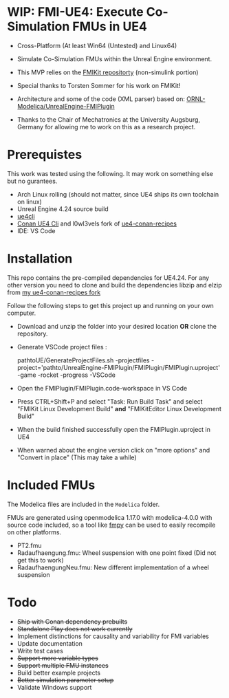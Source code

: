 # WIP: FMI-UE4: Execute Co-Simulation FMUs in UE4

- Cross-Platform (At least Win64 (Untested) and Linux64)
- Simulate Co-Simulation FMUs within the Unreal Engine environment.

- This MVP relies on the [FMIKit repositorty](https://github.com/CATIA-Systems/FMIKit-Simulink) (non-simulink portion)
- Special thanks to Torsten Sommer for his work on FMIKit!
- Architecture and some of the code (XML parser) based on: [ORNL-Modelica/UnrealEngine-FMIPlugin](https://github.com/ORNL-Modelica/UnrealEngine-FMIPlugin)

- Thanks to the Chair of Mechatronics at the University Augsburg, Germany for allowing me to work on this as a research project.

# Prerequistes

This work was tested using the following. It may work on something else but no gurantees.

- Arch Linux rolling (should not matter, since UE4 ships its own toolchain on linux)
- Unreal Engine 4.24 source build
- [ue4cli](https://github.com/adamrehn/ue4cli)
- [Conan UE4 Cli](https://github.com/adamrehn/conan-ue4cli) and l0wl3vels fork of [ue4-conan-recipes](https://github.com/l0wl3vel/ue4-conan-recipes)
- IDE: VS Code

# Installation

This repo contains the pre-compiled dependencies for UE4.24. For any other version you need to clone and build the dependencies libzip and elzip from [my ue4-conan-recipes fork](https://github.com/l0wl3vel/ue4-conan-recipes)

Follow the following steps to get this project up and running on your own computer.

- Download and unzip the folder into your desired location **OR** clone the repository.
- Generate VSCode project files :

  pathtoUE/GenerateProjectFiles.sh -projectfiles -project='pathto/UnrealEngine-FMIPlugin/FMIPlugin/FMIPlugin.uproject' -game -rocket -progress -VSCode

- Open the FMIPlugin/FMIPlugin.code-workspace in VS Code
- Press CTRL+Shift+P and select "Task: Run Build Task" and select "FMIKit Linux Development Build" **and** "FMIKitEditor Linux Development Build"
- When the build finished successfully open the FMIPlugin.uproject in UE4
- When warned about the engine version click on "more options" and "Convert in place" (This may take a while)

# Included FMUs

The Modelica files are included in the `Modelica` folder.

FMUs are generated using openmodelica 1.17.0 with modelica-4.0.0 with source code included, so a tool like [fmpy](https://github.com/CATIA-Systems/FMPy) can be used to easily recompile on other platforms.

- PT2.fmu
- Radaufhaengung.fmu: Wheel suspension with one point fixed (Did not get this to work)
- RadaufhaengungNeu.fmu: New different implementation of a wheel suspension

# Todo

- ~~Ship with Conan dependency prebuilts~~
- ~~Standalone Play does not work currently~~
- Implement distinctions for causality and variability for FMI variables
- Update documentation
- Write test cases
- ~~Support more variable types~~
- ~~Support multiple FMU instances~~
- Build better example projects
- ~~Better simulation parameter setup~~
- Validate Windows support
